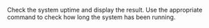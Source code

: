 Check the system uptime and display the result.
Use the appropriate command to check how long the system has been running.
